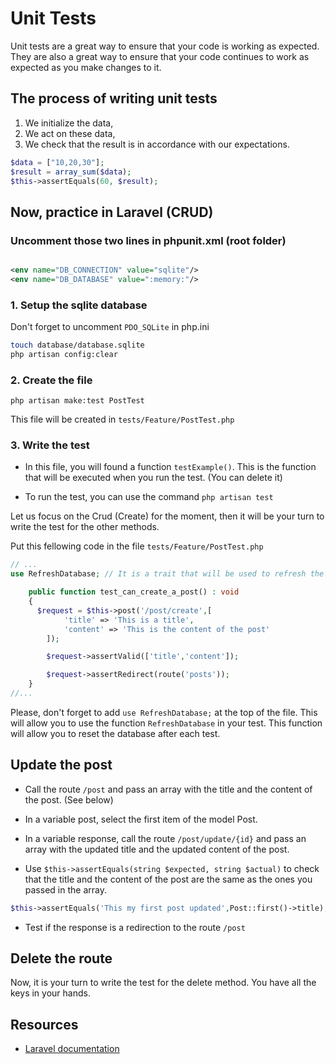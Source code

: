 # Unit Tests

Unit tests are a great way to ensure that your code is working as expected. They are also a great way to ensure that your code continues to work as expected as you make changes to it.

## The process of writing unit tests

1. We initialize the data,
2. We act on these data,
3. We check that the result is in accordance with our expectations.

```php 
$data = ["10,20,30"];
$result = array_sum($data);
$this->assertEquals(60, $result);
```

## Now, practice in Laravel (CRUD)

### Uncomment those two lines in phpunit.xml (root folder)

```xml

<env name="DB_CONNECTION" value="sqlite"/>
<env name="DB_DATABASE" value=":memory:"/>
```

### 1. Setup the sqlite database 

Don't forget to uncomment ```PDO_SQLite``` in php.ini

```bash 
touch database/database.sqlite
php artisan config:clear
```

### 2. Create the file

```terminal 
php artisan make:test PostTest
```

This file will be created in ```tests/Feature/PostTest.php```

### 3. Write the test

- In this file, you will found a function ```testExample()```. This is the function that will be executed when you run the test. (You can delete it)

- To run the test, you can use the command ```php artisan test```

Let us focus on the Crud (Create) for the moment, then it will be your turn to write the test for the other methods.

Put this fellowing code in the file ```tests/Feature/PostTest.php```

```php
// ...
use RefreshDatabase; // It is a trait that will be used to refresh the database after each test

    public function test_can_create_a_post() : void 
    {
      $request = $this->post('/post/create',[
            'title' => 'This is a title',
            'content' => 'This is the content of the post'
        ]);

        $request->assertValid(['title','content']);

        $request->assertRedirect(route('posts'));
    }
//...
```

Please, don't forget to add ```use RefreshDatabase;``` at the top of the file. This will allow you to use the function ```RefreshDatabase``` in your test. This function will allow you to reset the database after each test.

## Update the post 

- Call the route ```/post``` and pass an array with the title and the content of the post. (See below)

- In a variable post, select the first item of the model Post.
       
- In a variable response, call the route ```/post/update/{id}``` and pass an array with the updated title and the updated content of the post.

- Use ```$this->assertEquals(string $expected, string $actual)``` to check that the title and the content of the post are the same as the ones you passed in the array.

```php 
$this->assertEquals('This my first post updated',Post::first()->title);
```

- Test if the response is a redirection to the route ```/post```

## Delete the route

Now, it is your turn to write the test for the delete method. You have all the keys in your hands.

## Resources

- [Laravel documentation](https://laravel.com/docs/9.x/http-tests#response-assertions)
